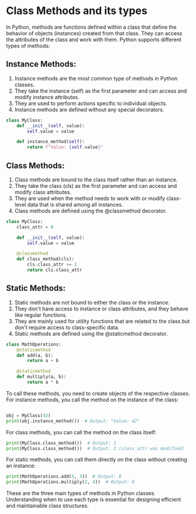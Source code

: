 # Class Methods and its types
In Python, methods are functions defined within a class that define the behavior of objects (instances) created from that class. They can access the attributes of the class and work with them. Python supports different types of methods:

## Instance Methods:
1. Instance methods are the most common type of methods in Python classes.
2. They take the instance (self) as the first parameter and can access and modify instance attributes.
3. They are used to perform actions specific to individual objects.
4. Instance methods are defined without any special decorators.
```python
class MyClass:
    def __init__(self, value):
        self.value = value

    def instance_method(self):
        return f"Value: {self.value}"
```
## Class Methods:
1. Class methods are bound to the class itself rather than an instance.
2. They take the class (cls) as the first parameter and can access and modify class attributes.
3. They are used when the method needs to work with or modify class-level data that is shared among all instances.
4. Class methods are defined using the @classmethod decorator.
```python
class MyClass:
    class_attr = 0

    def __init__(self, value):
        self.value = value

    @classmethod
    def class_method(cls):
        cls.class_attr += 1
        return cls.class_attr
```

## Static Methods:
1. Static methods are not bound to either the class or the instance.
2. They don't have access to instance or class attributes, and they behave like regular functions.
3. They are mainly used for utility functions that are related to the class but don't require access to class-specific data.
4. Static methods are defined using the @staticmethod decorator.
```python
class MathOperations:
    @staticmethod
    def add(a, b):
        return a + b

    @staticmethod
    def multiply(a, b):
        return a * b
```

To call these methods, you need to create objects of the respective classes. For instance methods, you call the method on the instance of the class:

```python

obj = MyClass(42)
print(obj.instance_method())  # Output: "Value: 42"
```

For class methods, you can call the method on the class itself:

```python
print(MyClass.class_method())  # Output: 1
print(MyClass.class_method())  # Output: 2 (class_attr was modified)
```

For static methods, you can call them directly on the class without creating an instance:

```python
print(MathOperations.add(5, 3))  # Output: 8
print(MathOperations.multiply(2, 4))  # Output: 8
```

These are the three main types of methods in Python classes. Understanding when to use each type is essential for designing efficient and maintainable class structures.
